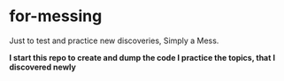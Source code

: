 # for-messing
Just to test and practice new discoveries, Simply a Mess.

**I start this repo to create and dump the code I practice the topics, that I discovered newly**